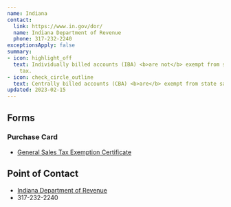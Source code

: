 ```yaml
---
name: Indiana
contact:
  link: https://www.in.gov/dor/
  name: Indiana Department of Revenue
  phone: 317-232-2240
exceptionsApply: false
summary:
- icon: highlight_off
  text: Individually billed accounts (IBA) <b>are not</b> exempt from state sales
    tax.
- icon: check_circle_outline
  text: Centrally billed accounts (CBA) <b>are</b> exempt from state sales tax.
updated: 2023-02-15
---
```


## Forms

### Purchase Card

* [General Sales Tax Exemption Certificate](https://www.in.gov/dor/tax-forms/sales-tax-forms/)

## Point of Contact
- [Indiana Department of Revenue](https://www.in.gov/dor/)
- 317-232-2240